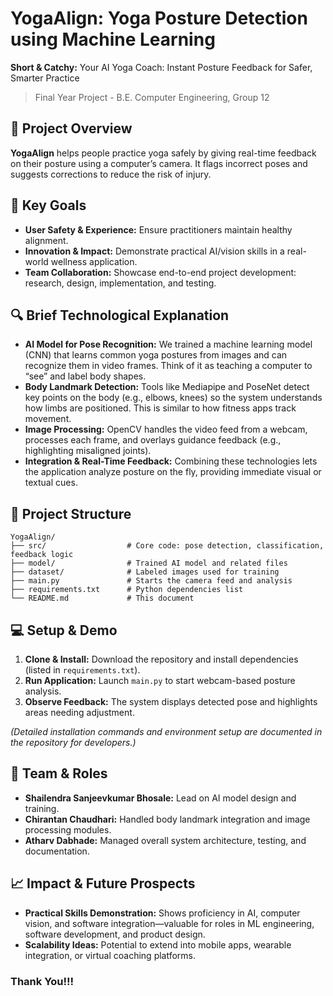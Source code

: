 # YogaAlign: Yoga Posture Detection using Machine Learning

**Short & Catchy:** Your AI Yoga Coach: Instant Posture Feedback for Safer, Smarter Practice

> Final Year Project - B.E. Computer Engineering, Group 12

## 🌟 Project Overview

**YogaAlign** helps people practice yoga safely by giving real-time feedback on their posture using a computer’s camera. It flags incorrect poses and suggests corrections to reduce the risk of injury.

## 🎯 Key Goals

* **User Safety & Experience:** Ensure practitioners maintain healthy alignment.
* **Innovation & Impact:** Demonstrate practical AI/vision skills in a real-world wellness application.
* **Team Collaboration:** Showcase end-to-end project development: research, design, implementation, and testing.

## 🔍 Brief Technological Explanation

* **AI Model for Pose Recognition:** We trained a machine learning model (CNN) that learns common yoga postures from images and can recognize them in video frames. Think of it as teaching a computer to “see” and label body shapes.
* **Body Landmark Detection:** Tools like Mediapipe and PoseNet detect key points on the body (e.g., elbows, knees) so the system understands how limbs are positioned. This is similar to how fitness apps track movement.
* **Image Processing:** OpenCV handles the video feed from a webcam, processes each frame, and overlays guidance feedback (e.g., highlighting misaligned joints).
* **Integration & Real-Time Feedback:** Combining these technologies lets the application analyze posture on the fly, providing immediate visual or textual cues.


## 📂 Project Structure

```
YogaAlign/
├── src/                  # Core code: pose detection, classification, feedback logic
├── model/                # Trained AI model and related files
├── dataset/              # Labeled images used for training
├── main.py               # Starts the camera feed and analysis
├── requirements.txt      # Python dependencies list
└── README.md             # This document
```

## 💻 Setup & Demo

1. **Clone & Install:** Download the repository and install dependencies (listed in `requirements.txt`).
2. **Run Application:** Launch `main.py` to start webcam-based posture analysis.
3. **Observe Feedback:** The system displays detected pose and highlights areas needing adjustment.

*(Detailed installation commands and environment setup are documented in the repository for developers.)*

## 🤝 Team & Roles

* **Shailendra Sanjeevkumar Bhosale:** Lead on AI model design and training.
* **Chirantan Chaudhari:** Handled body landmark integration and image processing modules.
* **Atharv Dabhade:** Managed overall system architecture, testing, and documentation.

## 📈 Impact & Future Prospects

* **Practical Skills Demonstration:** Shows proficiency in AI, computer vision, and software integration—valuable for roles in ML engineering, software development, and product design.
* **Scalability Ideas:** Potential to extend into mobile apps, wearable integration, or virtual coaching platforms.

### Thank You!!!
